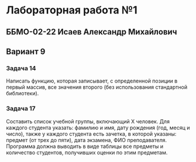 # Лабораторная работа №1
## ББМО-02-22 Исаев Александр Михайлович
## Вариант 9

### Задача 14
Написать функцию, которая записывает, с определенной позиции в первый массив, все значения второго (без использования стандартной библиотеки).

### Задача 17
Составить список учебной группы, включающий Х человек. Для каждого студента указать: фамилию и имя, дату рождения (год, месяц и число), также у каждого студента есть зачетка, в которой указаны: предмет (от трех до пяти), дата экзамена, ФИО преподавателя.
Программа должна выводить в виде таблицы все предметы и количество студентов, получивших оценки по этим предметам.
